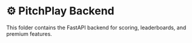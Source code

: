# ⚙️ PitchPlay Backend
This folder contains the FastAPI backend for scoring, leaderboards, and premium features.
